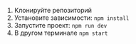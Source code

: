 
1. Клонируйте репозиторий
2. Установите зависимости: `npm install`
3. Запустите проект: `npm run dev`
4. В другом терминале `npm start`
